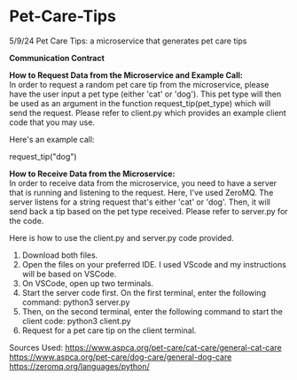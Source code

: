 # Pet-Care-Tips
5/9/24
Pet Care Tips: a microservice that generates pet care tips

**Communication Contract**

**How to Request Data from the Microservice and Example Call:** <br>
In order to request a random pet care tip from the microservice, please have the user input a pet type (either 'cat' or 'dog'). This pet type will then be used as an argument in the function request_tip(pet_type) which will send the request. Please refer to client.py which provides an example client code that you may use.

Here's an example call:

request_tip("dog")


**How to Receive Data from the Microservice:** <br>
In order to receive data from the microservice, you need
to have a server that is running and listening to the request. Here, I've used ZeroMQ. The server listens for a string request that's either 'cat' or 'dog'. Then, it will send back a tip based on the pet type received. Please refer to server.py for the code.

Here is how to use the client.py and server.py code provided.

1. Download both files.
2. Open the files on your preferred IDE. I used VScode and my instructions will be based on VSCode.
3. On VSCode, open up two terminals.
4. Start the server code first. On the first terminal, enter the following command: 
python3 server.py
5. Then, on the second terminal, enter the following command to start the client code:
python3 client.py
6. Request for a pet care tip on the client terminal. 

Sources Used: 
https://www.aspca.org/pet-care/cat-care/general-cat-care
https://www.aspca.org/pet-care/dog-care/general-dog-care
https://zeromq.org/languages/python/

